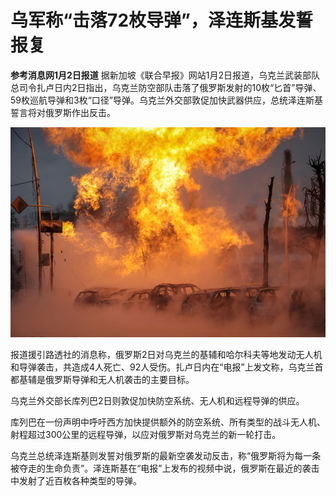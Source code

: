 # 乌军称“击落72枚导弹”，泽连斯基发誓报复

**参考消息网1月2日报道**
据新加坡《联合早报》网站1月2日报道，乌克兰武装部队总司令扎卢日内2日指出，乌克兰防空部队击落了俄罗斯发射的10枚“匕首”导弹、59枚巡航导弹和3枚“口径”导弹。乌克兰外交部敦促加快武器供应，总统泽连斯基誓言将对俄罗斯作出反击。

![69318eb38dcc3ed5204837fd5e9af899.jpg](https://raw.githubusercontent.com/qqhsx/qqnews_image/main/2024/01/02/乌军称“击落72枚导弹”，泽连斯基发誓报复/69318eb38dcc3ed5204837fd5e9af899.jpg)

报道援引路透社的消息称，俄罗斯2日对乌克兰的基辅和哈尔科夫等地发动无人机和导弹袭击，共造成4人死亡、92人受伤。扎卢日内在“电报”上发文称，乌克兰首都基辅是俄罗斯导弹和无人机袭击的主要目标。

乌克兰外交部长库列巴2日则敦促加快防空系统、无人机和远程导弹的供应。

库列巴在一份声明中呼吁西方加快提供额外的防空系统、所有类型的战斗无人机、射程超过300公里的远程导弹，以应对俄罗斯对乌克兰的新一轮打击。

乌克兰总统泽连斯基则发誓对俄罗斯的最新空袭发动反击，称“俄罗斯将为每一条被夺走的生命负责”。泽连斯基在“电报”上发布的视频中说，俄罗斯在最近的袭击中发射了近百枚各种类型的导弹。

